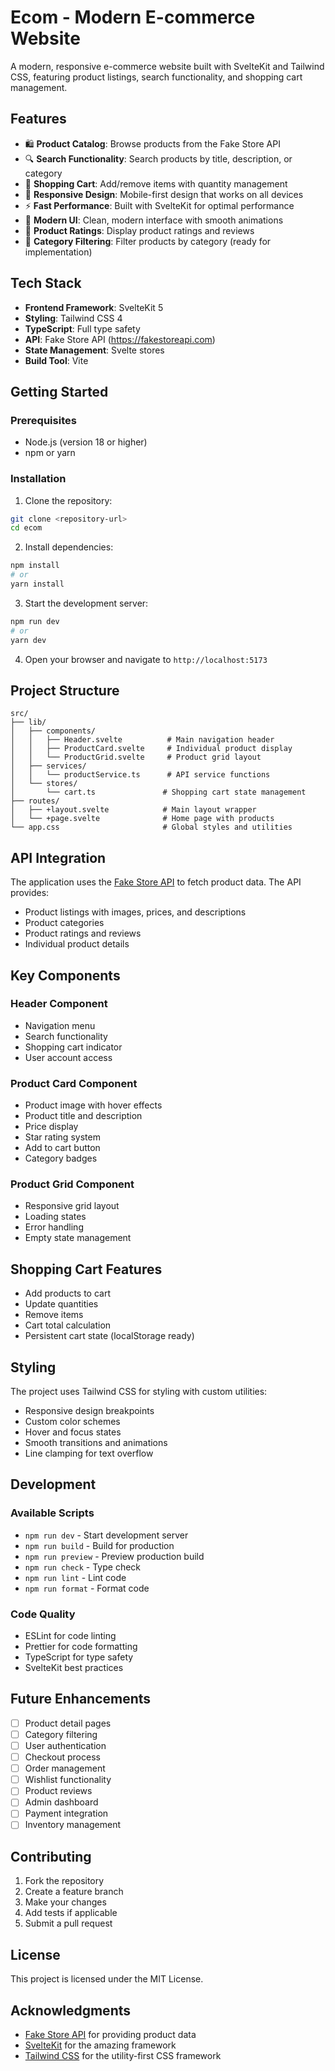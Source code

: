 # Ecom - Modern E-commerce Website

A modern, responsive e-commerce website built with SvelteKit and Tailwind CSS, featuring product listings, search functionality, and shopping cart management.

## Features

- 🛍️ **Product Catalog**: Browse products from the Fake Store API
- 🔍 **Search Functionality**: Search products by title, description, or category
- 🛒 **Shopping Cart**: Add/remove items with quantity management
- 📱 **Responsive Design**: Mobile-first design that works on all devices
- ⚡ **Fast Performance**: Built with SvelteKit for optimal performance
- 🎨 **Modern UI**: Clean, modern interface with smooth animations
- 🌟 **Product Ratings**: Display product ratings and reviews
- 📂 **Category Filtering**: Filter products by category (ready for implementation)

## Tech Stack

- **Frontend Framework**: SvelteKit 5
- **Styling**: Tailwind CSS 4
- **TypeScript**: Full type safety
- **API**: Fake Store API (https://fakestoreapi.com)
- **State Management**: Svelte stores
- **Build Tool**: Vite

## Getting Started

### Prerequisites

- Node.js (version 18 or higher)
- npm or yarn

### Installation

1. Clone the repository:
```bash
git clone <repository-url>
cd ecom
```

2. Install dependencies:
```bash
npm install
# or
yarn install
```

3. Start the development server:
```bash
npm run dev
# or
yarn dev
```

4. Open your browser and navigate to `http://localhost:5173`

## Project Structure

```
src/
├── lib/
│   ├── components/
│   │   ├── Header.svelte          # Main navigation header
│   │   ├── ProductCard.svelte     # Individual product display
│   │   └── ProductGrid.svelte     # Product grid layout
│   ├── services/
│   │   └── productService.ts      # API service functions
│   └── stores/
│       └── cart.ts               # Shopping cart state management
├── routes/
│   ├── +layout.svelte            # Main layout wrapper
│   └── +page.svelte              # Home page with products
└── app.css                       # Global styles and utilities
```

## API Integration

The application uses the [Fake Store API](https://fakestoreapi.com) to fetch product data. The API provides:

- Product listings with images, prices, and descriptions
- Product categories
- Product ratings and reviews
- Individual product details

## Key Components

### Header Component
- Navigation menu
- Search functionality
- Shopping cart indicator
- User account access

### Product Card Component
- Product image with hover effects
- Product title and description
- Price display
- Star rating system
- Add to cart button
- Category badges

### Product Grid Component
- Responsive grid layout
- Loading states
- Error handling
- Empty state management

## Shopping Cart Features

- Add products to cart
- Update quantities
- Remove items
- Cart total calculation
- Persistent cart state (localStorage ready)

## Styling

The project uses Tailwind CSS for styling with custom utilities:

- Responsive design breakpoints
- Custom color schemes
- Hover and focus states
- Smooth transitions and animations
- Line clamping for text overflow

## Development

### Available Scripts

- `npm run dev` - Start development server
- `npm run build` - Build for production
- `npm run preview` - Preview production build
- `npm run check` - Type check
- `npm run lint` - Lint code
- `npm run format` - Format code

### Code Quality

- ESLint for code linting
- Prettier for code formatting
- TypeScript for type safety
- SvelteKit best practices

## Future Enhancements

- [ ] Product detail pages
- [ ] Category filtering
- [ ] User authentication
- [ ] Checkout process
- [ ] Order management
- [ ] Wishlist functionality
- [ ] Product reviews
- [ ] Admin dashboard
- [ ] Payment integration
- [ ] Inventory management

## Contributing

1. Fork the repository
2. Create a feature branch
3. Make your changes
4. Add tests if applicable
5. Submit a pull request

## License

This project is licensed under the MIT License.

## Acknowledgments

- [Fake Store API](https://fakestoreapi.com) for providing product data
- [SvelteKit](https://kit.svelte.dev/) for the amazing framework
- [Tailwind CSS](https://tailwindcss.com/) for the utility-first CSS framework

